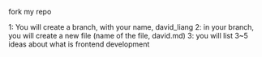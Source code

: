 fork my repo

1: You will create a branch, with your name, david_liang
2: in your branch, you will create a new file (name of the file, david.md)
3: you will list 3~5 ideas about what is frontend development
